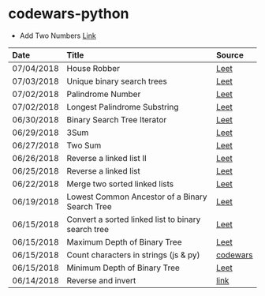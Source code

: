 # codewars-python

- Add Two Numbers [Link](https://leetcode.com/problems/add-two-numbers/description/)


| Date | Title | Source |
|:--|:--|:--|
| 07/04/2018 | House Robber |[Leet](https://leetcode.com/problems/house-robber/description/)|
| 07/03/2018 | Unique binary search trees |[Leet](https://leetcode.com/problems/unique-binary-search-trees/description/)|
| 07/02/2018 | Palindrome Number|[Leet](https://leetcode.com/problems/palindrome-number/description/)|
| 07/02/2018 | Longest Palindrome Substring|[Leet](https://leetcode.com/problems/longest-palindromic-substring/description/)|
| 06/30/2018 | Binary Search Tree Iterator|[Leet](https://leetcode.com/problems/binary-search-tree-iterator/description/)|
| 06/29/2018 | 3Sum|[Leet](https://leetcode.com/problems/3sum/description/)|
| 06/27/2018 | Two Sum|[Leet](https://leetcode.com/problems/two-sum/description/)|
| 06/26/2018 | Reverse a linked list II|[Leet](https://leetcode.com/problems/reverse-linked-list-ii/description/)|
| 06/25/2018 | Reverse a linked list |[Leet](https://leetcode.com/problems/reverse-linked-list/description/)|
| 06/22/2018 | Merge two sorted linked lists |[Leet](https://leetcode.com/problems/merge-two-sorted-lists/description/)|
| 06/19/2018 | Lowest Common Ancestor of a Binary Search Tree |[Leet](https://leetcode.com/problems/lowest-common-ancestor-of-a-binary-search-tree/description/)|
| 06/15/2018 | Convert a sorted linked list to binary search tree |[Leet](https://leetcode.com/problems/convert-sorted-list-to-binary-search-tree/description/)|
| 06/15/2018 | Maximum Depth of Binary Tree |[Leet](https://leetcode.com/problems/maximum-depth-of-binary-tree/description/)|
| 06/15/2018 | Count characters in strings (js & py) |[codewars](https://www.codewars.com/kata/count-characters-in-your-string/train/javascript)|
| 06/15/2018 | Minimum Depth of Binary Tree  |[Leet](https://leetcode.com/problems/minimum-depth-of-binary-tree/description/)|
| 06/14/2018 | Reverse and invert  |[link](https://www.codewars.com/kata/reverse-and-invert/train/python)|
